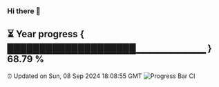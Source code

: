 ### Hi there 👋
⏳ Year progress { ████████████████████▁▁▁▁▁▁▁▁▁▁ } 68.79 %
---
⏰ Updated on Sun, 08 Sep 2024 18:08:55 GMT
![Progress Bar CI](https://github.com/Moyi321/Moyi321/workflows/Progress%20Bar%20CI/badge.svg)
